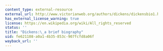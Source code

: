 ```yaml
---
content_type: external-resource
external_url: http://www.victorianweb.org/authors/dickens/dickensbio1.html
has_external_license_warning: true
license: https://en.wikipedia.org/wiki/All_rights_reserved
status: ''
title: "Dickens:\_a brief biography"
uid: fe621108-a0a1-4b35-853c-907fcfd8a06f
wayback_url: ''
---
```

